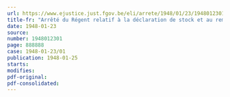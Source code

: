 ```yaml
---
url: https://www.ejustice.just.fgov.be/eli/arrete/1948/01/23/1948012301/justel
title-fr: "Arrêté du Régent relatif à la déclaration de stock et au remboursement de certaines interventions gouvernementales en matière de ravitaillement"
date: 1948-01-23
source:
number: 1948012301
page: 888888
case: 1948-01-23/01
publication: 1948-01-25
starts:
modifies:
pdf-original:
pdf-consolidated:
---
```


